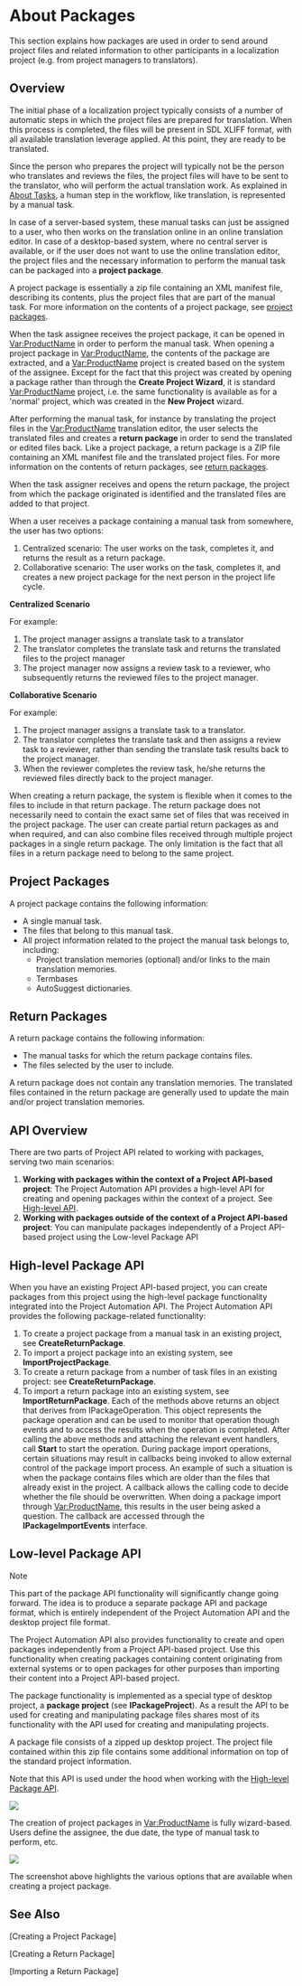 About Packages
======
This section explains how packages are used in order to send around project files and related information to other participants in a localization project (e.g. from project managers to translators).

Overview
-----
The initial phase of a localization project typically consists of a number of automatic steps in which the project files are prepared for translation. When this process is completed, the files will be present in SDL XLIFF format, with all available translation leverage applied. At this point, they are ready to be translated.

Since the person who prepares the project will typically not be the person who translates and reviews the files, the project files will have to be sent to the translator, who will perform the actual translation work. As explained in [About Tasks](about_tasks.md), a human step in the workflow, like translation, is represented by a manual task.

In case of a server-based system, these manual tasks can just be assigned to a user, who then works on the translation online in an online translation editor. In case of a desktop-based system, where no central server is available, or if the user does not want to use the online translation editor, the project files and the necessary information to perform the manual task can be packaged into a **project package**.

A project package is essentially a zip file containing an XML manifest file, describing its contents, plus the project files that are part of the manual task. For more information on the contents of a project package, see [project packages](#project-packages).

When the task assignee receives the project package, it can be opened in <Var:ProductName> in order to perform the manual task. When opening a project package in <Var:ProductName>, the contents of the package are extracted, and a <Var:ProductName> project is created based on the system of the assignee. Except for the fact that this project was created by opening a package rather than through the **Create Project Wizard**, it is standard <Var:ProductName> project, i.e. the same functionality is available as for a 'normal' project, which was created in the **New Project** wizard.

After performing the manual task, for instance by translating the project files in the <Var:ProductName> translation editor, the user selects the translated files and creates a **return package** in order to send the translated or edited files back. Like a project package, a return package is a ZIP file containing an XML manifest file and the translated project files. For more information on the contents of return packages, see [return packages](#return-packages).

When the task assigner receives and opens the return package, the project from which the package originated is identified and the translated files are added to that project.

When a user receives a package containing a manual task from somewhere, the user has two options:

1. Centralized scenario: The user works on the task, completes it, and returns the result as a return package.
2. Collaborative scenario: The user works on the task, completes it, and creates a new project package for the next person in the project life cycle.

**Centralized Scenario** 

For example:

1. The project manager assigns a translate task to a translator
2. The translator completes the translate task and returns the translated files to the project manager
3. The project manager now assigns a review task to a reviewer, who subsequently returns the reviewed files to the project manager.

**Collaborative Scenario** 

For example:

1. The project manager assigns a translate task to a translator.
2. The translator completes the translate task and then assigns a review task to a reviewer, rather than sending the translate task results back to the project manager.
3. When the reviewer completes the review task, he/she returns the reviewed files directly back to the project manager.


When creating a return package, the system is flexible when it comes to the files to include in that return package. The return package does not necessarily need to contain the exact same set of files that was received in the project package. The user can create partial return packages as and when required, and can also combine files received through multiple project packages in a single return package. The only limitation is the fact that all files in a return package need to belong to the same project.

Project Packages
----
A project package contains the following information:

* A single manual task.
* The files that belong to this manual task.
* All project information related to the project the manual task belongs to, including:
    * Project translation memories (optional) and/or links to the main translation memories.
    * Termbases
    * AutoSuggest dictionaries.


Return Packages
----
A return package contains the following information:

* The manual tasks for which the return package contains files.
* The files selected by the user to include.


A return package does not contain any translation memories. The translated files contained in the return package are generally used to update the main and/or project translation memories.

API Overview
-----
There are two parts of Project API related to working with packages, serving two main scenarios:

1. **Working with packages within the context of a Project API-based project**: The Project Automation API provides a high-level API for creating and opening packages within the context of a project. See [High-level API](#high-level-package-api).
2. **Working with packages outside of the context of a Project API-based project**: You can manipulate packages independently of a Project API-based project using the Low-level Package API

High-level Package API
-----

When you have an existing Project API-based project, you can create packages from this project using the high-level package functionality integrated into the Project Automation API. The Project Automation API provides the following package-related functionality:

1. To create a project package from a manual task in an existing project, see **CreateReturnPackage**.
2. To import a project package into an existing system, see **ImportProjectPackage**.
3. To create a return package from a number of task files in an existing project: see **CreateReturnPackage**.
4. To import a return package into an existing system, see **ImportReturnPackage**.
Each of the methods above returns an object that derives from IPackageOperation. This object represents the package operation and can be used to monitor that operation though events and to access the results when the operation is completed. After calling the above methods and attaching the relevant event handlers, call **Start** to start the operation.
During package import operations, certain situations may result in callbacks being invoked to allow external control of the package import process. An example of such a situation is when the package contains files which are older than the files that already exist in the project. A callback allows the calling code to decide whether the file should be overwritten. When doing a package import through <Var:ProductName>, this results in the user being asked a question. The callback are accessed through the **IPackageImportEvents** interface.

Low-level Package API
----
> [!NOTE]
> This part of the package API functionality will significantly change going forward. The idea is to produce a separate package API and package format, which is entirely independent of the Project Automation API and the desktop project file format.

The Project Automation API also provides functionality to create and open packages independently from a Project API-based project. Use this functionality when creating packages containing content originating from external systems or to open packages for other purposes than importing their content into a Project API-based project.

The package functionality is implemented as a special type of desktop project, a **package project** (see **IPackageProject**). As a result the API to be used for creating and manipulating package files shares most of its functionality with the API used for creating and manipulating projects.

A package file consists of a zipped up desktop project. The project file contained within this zip file contains some additional information on top of the standard project information.

Note that this API is used under the hood when working with the [High-level Package API](#high-level-package-api).

<img style="display:block; " src="images/CreateProjectPackage.jpg"/>

The creation of project packages in <Var:ProductName> is fully wizard-based. Users define the assignee, the due date, the type of manual task to perform, etc.

<img style="display:block; " src="images/ProjectPackageOptions.jpg"/>

The screenshot above highlights the various options that are available when creating a project package.

See Also
----------
[Creating a Project Package]

[Creating a Return Package]

[Importing a Return Package]